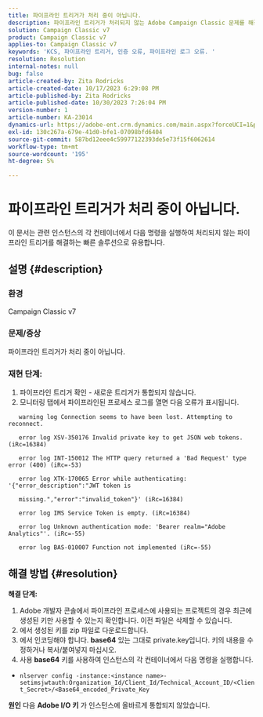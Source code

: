 ```yaml
---
title: 파이프라인 트리거가 처리 중이 아닙니다.
description: 파이프라인 트리거가 처리되지 않는 Adobe Campaign Classic 문제를 해결하는 방법을 알아봅니다.
solution: Campaign Classic v7
product: Campaign Classic v7
applies-to: Campaign Classic v7
keywords: 'KCS, 파이프라인 트리거, 인증 오류, 파이프라인 로그 오류. '
resolution: Resolution
internal-notes: null
bug: false
article-created-by: Zita Rodricks
article-created-date: 10/17/2023 6:29:08 PM
article-published-by: Zita Rodricks
article-published-date: 10/30/2023 7:26:04 PM
version-number: 1
article-number: KA-23014
dynamics-url: https://adobe-ent.crm.dynamics.com/main.aspx?forceUCI=1&pagetype=entityrecord&etn=knowledgearticle&id=38b6740c-1b6d-ee11-8df0-6045bd006239
exl-id: 130c267a-679e-41d0-bfe1-07098bfd6404
source-git-commit: 587bd12eee4c59977122393de5e73f15f6062614
workflow-type: tm+mt
source-wordcount: '195'
ht-degree: 5%

---
```


# 파이프라인 트리거가 처리 중이 아닙니다.


이 문서는 관련 인스턴스의 각 컨테이너에서 다음 명령을 실행하여 처리되지 않는 파이프라인 트리거를 해결하는 빠른 솔루션으로 유용합니다.

## 설명 {#description}


### <b>환경</b>

Campaign Classic v7



### <b>문제/증상</b>

파이프라인 트리거가 처리 중이 아닙니다.

### <b>재현 단계:</b>

1. 파이프라인 트리거 확인 - 새로운 트리거가 통합되지 않습니다.
2. 모니터링 탭에서 파이프라인된 프로세스 로그를 열면 다음 오류가 표시됩니다.




`   warning log Connection seems to have been lost. Attempting to reconnect.`

`   error log XSV-350176 Invalid private key to get JSON web tokens. (iRc=16384)`

`   error log INT-150012 The HTTP query returned a 'Bad Request' type error (400) (iRc=-53)`

`   error log XTK-170065 Error while authenticating: '{"error_description":"JWT token is`

`   missing.","error":"invalid_token"}' (iRc=16384)`

`   error log IMS Service Token is empty. (iRc=16384)`

`   error log Unknown authentication mode: 'Bearer realm="Adobe Analytics"'. (iRc=-55)`

`   error log BAS-010007 Function not implemented (iRc=-55)`


## 해결 방법 {#resolution}

<b>해결 단계:</b>
1. Adobe 개발자 콘솔에서 파이프라인 프로세스에 사용되는 프로젝트의 경우 최근에 생성된 키만 사용할 수 있는지 확인합니다. 이전 파일은 삭제할 수 있습니다.
2. 에서 생성된 키를 zip 파일로 다운로드합니다.
3. 에서 인코딩해야 합니다. <b>base64</b> 있는 그대로 private.key입니다. 키의 내용을 수정하거나 복사/붙여넣지 마십시오.
4. 사용<b> base64</b> 키를 사용하여 인스턴스의 각 컨테이너에서 다음 명령을 실행합니다.


- `nlserver config -instance:<instance name>-setimsjwtauth:Organization_Id/Client_Id/Technical_Account_ID/<Client_Secret>/<Base64_encoded_Private_Key`

<b>원인</b>
다음 <b>Adobe I/O 키</b> 가 인스턴스에 올바르게 통합되지 않았습니다.
